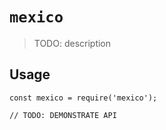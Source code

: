 # `mexico`

> TODO: description

## Usage

```
const mexico = require('mexico');

// TODO: DEMONSTRATE API
```
